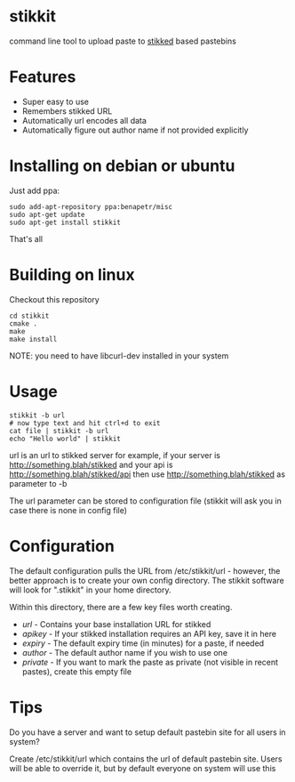 stikkit
=======

command line tool to upload paste to [stikked](https://github.com/claudehohl/Stikked) based pastebins

Features
========

* Super easy to use
* Remembers stikked URL
* Automatically url encodes all data
* Automatically figure out author name if not provided explicitly

Installing on debian or ubuntu
==============================

Just add ppa:
```
sudo add-apt-repository ppa:benapetr/misc
sudo apt-get update
sudo apt-get install stikkit
```

That's all

Building on linux
=================

Checkout this repository
```
cd stikkit
cmake .
make
make install
```

NOTE: you need to have libcurl-dev installed in your system

Usage
=====

```
stikkit -b url
# now type text and hit ctrl+d to exit
cat file | stikkit -b url
echo "Hello world" | stikkit
```

url is an url to stikked server for example, if your server is http://something.blah/stikked and your api is http://something.blah/stikked/api then use http://something.blah/stikked as parameter to -b

The url parameter can be stored to configuration file (stikkit will ask you in case there is none in config file)

Configuration
=====

The default configuration pulls the URL from /etc/stikkit/url - however, the better approach is to create your own config directory. The stikkit software will look for ".stikkit" in your home directory.

Within this directory, there are a few key files worth creating.

 - *url* - Contains your base installation URL for stikked
 - *apikey* - If your stikked installation requires an API key, save it in here
 - *expiry* - The default expiry time (in minutes) for a paste, if needed
 - *author* - The default author name if you wish to use one
 - *private* - If you want to mark the paste as private (not visible in recent pastes), create this empty file

Tips
=====

Do you have a server and want to setup default pastebin site for all users in system?

Create /etc/stikkit/url which contains the url of default pastebin site. Users will be able to override it, but by default everyone on system will use this
